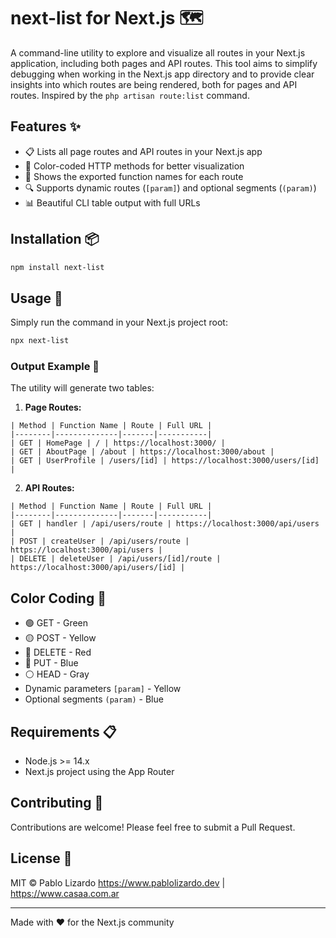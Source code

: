 # next-list for Next.js 🗺️

A command-line utility to explore and visualize all routes in your Next.js application, including both pages and API routes. This tool aims to simplify debugging when working in the Next.js app directory and to provide clear insights into which routes are being rendered, both for pages and API routes. Inspired by the `php artisan route:list` command.

## Features ✨

- 📋 Lists all page routes and API routes in your Next.js app
- 🎨 Color-coded HTTP methods for better visualization
- 📝 Shows the exported function names for each route
- 🔍 Supports dynamic routes (`[param]`) and optional segments (`(param)`)
- 📊 Beautiful CLI table output with full URLs

## Installation 📦

```bash
npm install next-list
```

## Usage 🚀

Simply run the command in your Next.js project root:

```bash
npx next-list
```

### Output Example 📄

The utility will generate two tables:

1. **Page Routes:**

```
| Method | Function Name | Route | Full URL |
|--------|--------------|-------|-----------|
| GET | HomePage | / | https://localhost:3000/ |
| GET | AboutPage | /about | https://localhost:3000/about |
| GET | UserProfile | /users/[id] | https://localhost:3000/users/[id] |
```

2. **API Routes:**

```
| Method | Function Name | Route | Full URL |
|--------|--------------|-------|-----------|
| GET | handler | /api/users/route | https://localhost:3000/api/users |
| POST | createUser | /api/users/route | https://localhost:3000/api/users |
| DELETE | deleteUser | /api/users/[id]/route | https://localhost:3000/api/users/[id] |
```

## Color Coding 🎨

- 🟢 GET - Green
- 🟡 POST - Yellow
- 🔴 DELETE - Red
- 🔵 PUT - Blue
- ⚪ HEAD - Gray
- Dynamic parameters `[param]` - Yellow
- Optional segments `(param)` - Blue

## Requirements 📋

- Node.js >= 14.x
- Next.js project using the App Router

## Contributing 🤝

Contributions are welcome! Please feel free to submit a Pull Request.

## License 📄

MIT © Pablo Lizardo
https://www.pablolizardo.dev | https://www.casaa.com.ar

---

Made with ❤️ for the Next.js community
